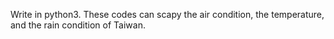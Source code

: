 Write in python3.
These codes can scapy the air condition, the temperature, and the rain condition of Taiwan.
